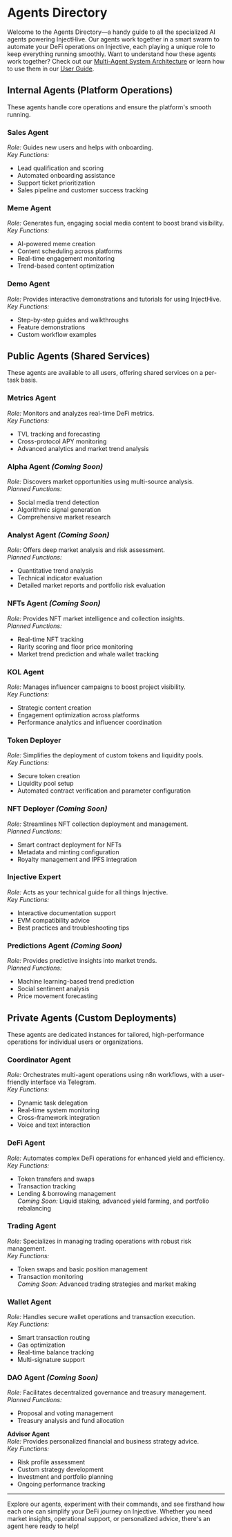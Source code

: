 # Agents Directory

Welcome to the Agents Directory—a handy guide to all the specialized AI agents powering InjectHive. Our agents work together in a smart swarm to automate your DeFi operations on Injective, each playing a unique role to keep everything running smoothly. Want to understand how these agents work together? Check out our [Multi-Agent System Architecture](./multi-agent-system.md) or learn how to use them in our [User Guide](./user-guide.md).

## Internal Agents (Platform Operations)

These agents handle core operations and ensure the platform's smooth running.

### **Sales Agent**  
  *Role:* Guides new users and helps with onboarding.  
  *Key Functions:*  
  - Lead qualification and scoring  
  - Automated onboarding assistance  
  - Support ticket prioritization  
  - Sales pipeline and customer success tracking  

### **Meme Agent**  
*Role:* Generates fun, engaging social media content to boost brand visibility.  
*Key Functions:*  
- AI-powered meme creation  
- Content scheduling across platforms  
- Real-time engagement monitoring  
- Trend-based content optimization  

### **Demo Agent**  
*Role:* Provides interactive demonstrations and tutorials for using InjectHive.  
*Key Functions:*  
- Step-by-step guides and walkthroughs  
- Feature demonstrations  
- Custom workflow examples  

## Public Agents (Shared Services)

These agents are available to all users, offering shared services on a per-task basis.

### **Metrics Agent**  
*Role:* Monitors and analyzes real-time DeFi metrics.  
*Key Functions:*  
- TVL tracking and forecasting  
- Cross-protocol APY monitoring  
- Advanced analytics and market trend analysis  

### **Alpha Agent** *(Coming Soon)*  
*Role:* Discovers market opportunities using multi-source analysis.  
*Planned Functions:*  
- Social media trend detection  
- Algorithmic signal generation  
- Comprehensive market research

### **Analyst Agent** *(Coming Soon)*  
*Role:* Offers deep market analysis and risk assessment.  
*Planned Functions:*  
- Quantitative trend analysis  
- Technical indicator evaluation  
- Detailed market reports and portfolio risk evaluation

### **NFTs Agent** *(Coming Soon)*  
*Role:* Provides NFT market intelligence and collection insights.  
*Planned Functions:*  
- Real-time NFT tracking  
- Rarity scoring and floor price monitoring  
- Market trend prediction and whale wallet tracking

### **KOL Agent**  
*Role:* Manages influencer campaigns to boost project visibility.  
*Key Functions:*  
- Strategic content creation  
- Engagement optimization across platforms  
- Performance analytics and influencer coordination

### **Token Deployer**  
*Role:* Simplifies the deployment of custom tokens and liquidity pools.  
*Key Functions:*  
- Secure token creation  
- Liquidity pool setup  
- Automated contract verification and parameter configuration

### **NFT Deployer** *(Coming Soon)*  
*Role:* Streamlines NFT collection deployment and management.  
*Planned Functions:*  
- Smart contract deployment for NFTs  
- Metadata and minting configuration  
- Royalty management and IPFS integration

### **Injective Expert**  
*Role:* Acts as your technical guide for all things Injective.  
*Key Functions:*  
- Interactive documentation support  
- EVM compatibility advice  
- Best practices and troubleshooting tips

### **Predictions Agent** *(Coming Soon)*  
*Role:* Provides predictive insights into market trends.  
*Planned Functions:*  
- Machine learning-based trend prediction  
- Social sentiment analysis  
- Price movement forecasting

## Private Agents (Custom Deployments)

These agents are dedicated instances for tailored, high-performance operations for individual users or organizations.

### **Coordinator Agent**  
*Role:* Orchestrates multi-agent operations using n8n workflows, with a user-friendly interface via Telegram.  
*Key Functions:*  
- Dynamic task delegation  
- Real-time system monitoring  
- Cross-framework integration  
- Voice and text interaction

### **DeFi Agent**  
*Role:* Automates complex DeFi operations for enhanced yield and efficiency.  
*Key Functions:*  
- Token transfers and swaps  
- Transaction tracking  
- Lending & borrowing management  
*Coming Soon:* Liquid staking, advanced yield farming, and portfolio rebalancing

### **Trading Agent**  
*Role:* Specializes in managing trading operations with robust risk management.  
*Key Functions:*  
- Token swaps and basic position management  
- Transaction monitoring  
*Coming Soon:* Advanced trading strategies and market making

### **Wallet Agent**  
*Role:* Handles secure wallet operations and transaction execution.  
*Key Functions:*  
- Smart transaction routing  
- Gas optimization  
- Real-time balance tracking  
- Multi-signature support

### **DAO Agent** *(Coming Soon)*  
*Role:* Facilitates decentralized governance and treasury management.  
*Planned Functions:*  
- Proposal and voting management  
- Treasury analysis and fund allocation

 **Advisor Agent**  
*Role:* Provides personalized financial and business strategy advice.  
*Key Functions:*  
- Risk profile assessment  
- Custom strategy development  
- Investment and portfolio planning  
- Ongoing performance tracking

---

Explore our agents, experiment with their commands, and see firsthand how each one can simplify your DeFi journey on Injective. Whether you need market insights, operational support, or personalized advice, there's an agent here ready to help!